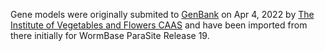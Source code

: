 Gene models were originally submited to [GenBank](https://www.ncbi.nlm.nih.gov/datasets/gene/GCA_022814885.1) on Apr 4, 2022 by [The Institute of Vegetables and Flowers CAAS](http://www.ivfcaas.ac.cn/en/) and have been imported from there initially for WormBase ParaSite Release 19. 
